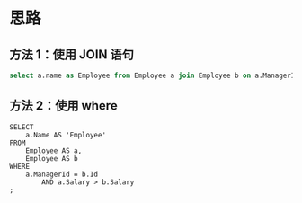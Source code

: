 # 思路
## 方法 1：使用 JOIN 语句
```sql
select a.name as Employee from Employee a join Employee b on a.ManagerId = b.Id where a.Salary > b.Salary;
```
## 方法 2：使用 where
```
SELECT
    a.Name AS 'Employee'
FROM
    Employee AS a,
    Employee AS b
WHERE
    a.ManagerId = b.Id
        AND a.Salary > b.Salary
;

```
